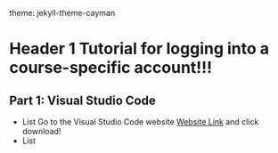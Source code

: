 theme: jekyll-theme-cayman

# Header 1 Tutorial for logging into a course-specific account!!!


Part 1: Visual Studio Code
--------------------------
- List Go to the Visual Studio Code website [Website Link](https://code.visualstudio.com) and click download! 
- List 



